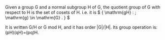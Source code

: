 Given a group G and a normal subgroup H of G, the quotient group of G
with respect to H is the set of cosets of H. i.e. it is
$ { \mathrm{gH} : \;
\mathrm{g} \in \mathrm{G} . } $

It is written G/H or G mod H, and it has order |G|/|H|. Its group
operation is: (pH)(qH)=(pq)H.
